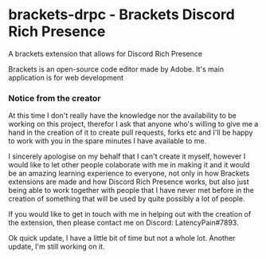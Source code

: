 # brackets-drpc - Brackets Discord Rich Presence
A brackets extension that allows for Discord Rich Presence

Brackets is an open-source code editor made by Adobe.
It's main application is for web development

### Notice from the creator
At this time I don't really have the knowledge nor the availability to be working on this project, therefor I ask that anyone who's willing to give me a hand in the creation of it to create pull requests, forks etc and I'll be happy to work with you in the spare minutes I have available to me.

I sincerely apologise on my behalf that I can't create it myself, however I would like to let other people colaborate with me in making it and it would be an amazing learning experience to everyone, not only in how Brackets extensions are made and how Discord Rich Presence works, but also just being able to work together with people that I have never met before in the creation of something that will be used by quite possibly a lot of people.

If you would like to get in touch with me in helping out with the creation of the extension, then please contact me on Discord: LatencyPain#7893.

Ok quick update, I have a little bit of time but not a whole lot.
Another update, I'm still working on it.

